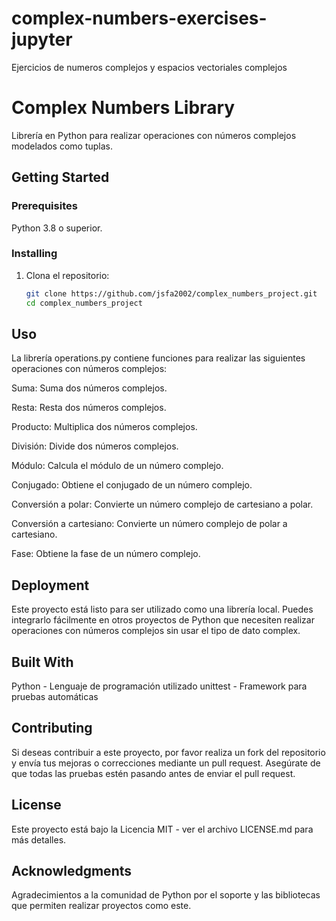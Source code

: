 # complex-numbers-exercises-jupyter
Ejercicios de numeros complejos y espacios vectoriales complejos
# Complex Numbers Library

Librería en Python para realizar operaciones con números complejos modelados como tuplas.

## Getting Started

### Prerequisites
Python 3.8 o superior.

### Installing
1. Clona el repositorio:
   ```bash
   git clone https://github.com/jsfa2002/complex_numbers_project.git
   cd complex_numbers_project
   
## Uso
La librería operations.py contiene funciones para realizar las siguientes operaciones con números complejos:

Suma: Suma dos números complejos.

Resta: Resta dos números complejos.

Producto: Multiplica dos números complejos.

División: Divide dos números complejos.

Módulo: Calcula el módulo de un número complejo.

Conjugado: Obtiene el conjugado de un número complejo.

Conversión a polar: Convierte un número complejo de cartesiano a polar.

Conversión a cartesiano: Convierte un número complejo de polar a cartesiano.

Fase: Obtiene la fase de un número complejo.

## Deployment
Este proyecto está listo para ser utilizado como una librería local. Puedes integrarlo fácilmente en otros proyectos de Python que necesiten realizar operaciones con números complejos sin usar el tipo de dato complex.

## Built With
Python - Lenguaje de programación utilizado
unittest - Framework para pruebas automáticas
## Contributing
Si deseas contribuir a este proyecto, por favor realiza un fork del repositorio y envía tus mejoras o correcciones mediante un pull request. Asegúrate de que todas las pruebas estén pasando antes de enviar el pull request.

## License
Este proyecto está bajo la Licencia MIT - ver el archivo LICENSE.md para más detalles.

## Acknowledgments
Agradecimientos a la comunidad de Python por el soporte y las bibliotecas que permiten realizar proyectos como este.
